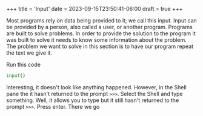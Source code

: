 +++
title = 'Input'
date = 2023-09-15T23:50:41-06:00
draft = true
+++

Most programs rely on data being provided to it; we call this input. Input can be provided by a person, also called a user, or another program. Programs are built to solve problems. In order to provide the solution to the program it was built to solve it needs to know some information about the problem. The problem we want to solve in this section is to have our program repeat the text we give it.

Run this code
```python
input()
```

Interesting, it doesn't look like anything happened. However, in the Shell pane the it hasn't returned to the prompt `>>>`. Select the Shell and type something. Well, it allows you to type but it still hasn't returned to the prompt `>>>`. Press enter. There we go